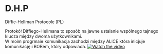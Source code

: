 # D.H.P
Diffie-Hellman Protocole (PL)

Protokół Diffiego-Hellmana to sposób na jawne ustalanie wspólnego tajnego klucza między dwoma użytkownikami.  
W moim progrmaie komunikacja zachodzi między ALICE która inicjuje komunikację i BOBem, który odpowiada. 
[![Watch the video](https://img.youtube.com/vi/siRUU4i48wE/maxresdefault.jpg)](https://youtu.be/siRUU4i48wE)
